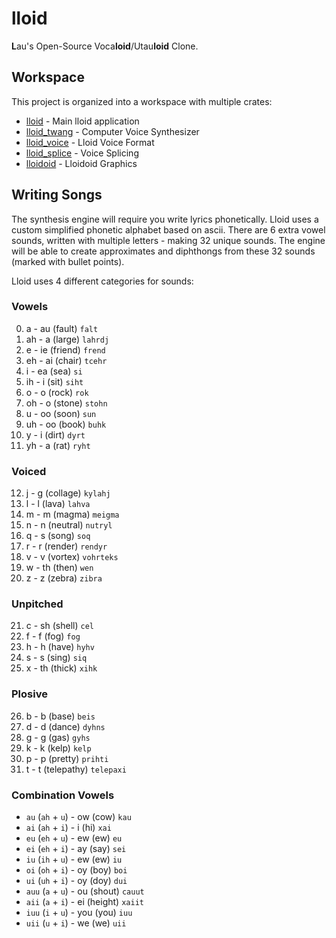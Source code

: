 # lloid
**L**au's Open-Source Voca**loid**/Utau**loid** Clone.

## Workspace
This project is organized into a workspace with multiple crates:

 - [lloid](lloid/) - Main lloid application
 - [lloid_twang](lloid_twang/) - Computer Voice Synthesizer
 - [lloid_voice](lloid_voice/) - Lloid Voice Format
 - [lloid_splice](lloid_splice/) - Voice Splicing
 - [lloidoid](lloidoid/) - Lloidoid Graphics

## Writing Songs
The synthesis engine will require you write lyrics phonetically.  Lloid uses a
custom simplified phonetic alphabet based on ascii.  There are 6 extra vowel
sounds, written with multiple letters - making 32 unique sounds.  The engine
will be able to create approximates and diphthongs from these 32 sounds (marked
with bullet points).

Lloid uses 4 different categories for sounds:

### Vowels
0. a - au (fault) `falt`
1. ah - a (large) `lahrdj`
2. e - ie (friend) `frend`
3. eh - ai (chair) `tcehr`
4. i - ea (sea) `si`
5. ih - i (sit) `siht`
6. o - o (rock) `rok`
7. oh - o (stone) `stohn`
8. u - oo (soon) `sun`
9. uh - oo (book) `buhk`
10. y - i (dirt) `dyrt`
11. yh - a (rat) `ryht`

### Voiced
12. j - g (collage) `kylahj`
13. l - l (lava) `lahva`
14. m - m (magma) `meigma`
15. n - n (neutral) `nutryl`
16. q - s (song) `soq`
17. r - r (render) `rendyr`
18. v - v (vortex) `vohrteks`
19. w - th (then) `wen`
20. z - z (zebra) `zibra`

### Unpitched
21. c - sh (shell) `cel`
22. f - f (fog) `fog`
23. h - h (have) `hyhv`
24. s - s (sing) `siq`
25. x - th (thick) `xihk`

### Plosive
26. b - b (base) `beis`
27. d - d (dance) `dyhns`
28. g - g (gas) `gyhs`
29. k - k (kelp) `kelp`
30. p - p (pretty) `prihti`
31. t - t (telepathy) `telepaxi`

### Combination Vowels
 - `au` (`ah` + `u`) - ow (cow) `kau`
 - `ai` (`ah` + `i`) - i (hi) `xai`
 - `eu` (`eh` + `u`) - ew (ew) `eu`
 - `ei` (`eh` + `i`) - ay (say) `sei`
 - `iu` (`ih` + `u`) - ew (ew) `iu`
 - `oi` (`oh` + `i`) - oy (boy) `boi`
 - `ui` (`uh` + `i`) - oy (doy) `dui`
 - `auu` (`a` + `u`) - ou (shout) `cauut`
 - `aii` (`a` + `i`) - ei (height) `xaiit`
 - `iuu` (`i` + `u`) - you (you) `iuu`
 - `uii` (`u` + `i`) - we (we) `uii`

